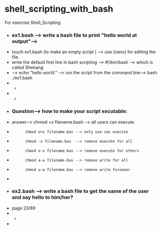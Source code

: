 # shell_scripting_with_bash
For exercise Shell_Scripting  
* ### ex1.bash --> write a bash file to print "hello world at output"-->
* touch ex1.bash (to make an empty script ) --> use (nano) for editing the file. 
* write the default first line in bash scripting --> #!/bin/bash --> which is called Shebang
* --> echo "hello world." --> run the script from the command line--> bash ./ex1.bash
* -
* -
* ### Question--> how to  make your script excutable:
* answer--> chmod +x filename.bash --> all users can execute
*           chmod u+x filename.bas --> only use can execute
*           chmod -x filename.bas  --> remove execute for all
*           chmod o-x filename.bas --> remove execute for others
*           chmod a-w filename.bas --> remove write for all
*           chmod u-w filename.bas --> remove write forowner
*       
* ### ex2.bash --> write a bash file to get the name of the user and say hello to him/her?
* page 23/69
* -
* 
